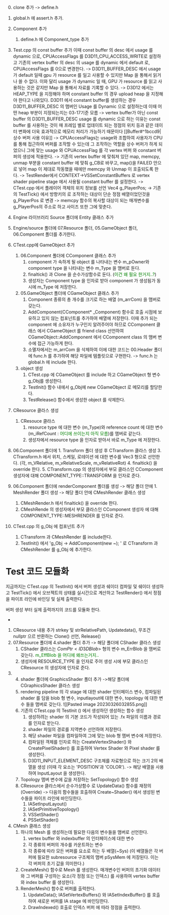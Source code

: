 0. clone 추가 -> define.h
0. global.h 에 assert.h 추가. 
2. Component 추가
	1.  define.h 에 Component_type 추가

3. Test.cpp 의 const buffer 추가
이때 const buffer 의 desc 에서 usage 를 dynamic 으로, CPUAccessFlags 를 D3D11_CPU_ACCESS_WRITE로 설정하고 기존의 vertex buffer 의 desc 의 usage 를 dynamic 에서 default 로, CPUAccessFlags 를 0으로 변경한다. 
->
	D3D11_BUFFER_DESC 에서 usage 가 default 일때 gpu 가 resource 를 일고 사용할 수 있지만 Map 을 통해서 읽거나 쓸 수 없다. 이와 달리 usage 가 dynamic 일 때, GPU 가 resource 를 읽고 사용하는 것은 같지만 Map 을 통해서 자료를 기록할 수 있다.
->
	D3D12 에서는 HEAP_TYPE 을 지정해야 하며 constant buffer 의 경우 upload heap 을 지정해야 한다고 나와있다. D3D11 에서 constant buffer를 생성하는 경우 D3D11_BUFFER_DESC 의 맴버인 Usage 를 Dynamic 으로 설정하는데 이때 어떤 heap 부분이 지정되는지는 03-17기준 모름
->
	vertex buffer가 아닌 const buffer 의 D3D11_BUFFER_DESC usage 를 dynamic 으로 하는 이유는 const buffer 를 사용하는 것이 매 프레임 별로 업데이트 되는 정점의 위치 등과 같은 데이터 변화에 더욱 효과적으로 메모리 처리가 가능하기 때문이다 [[Buffer#^1bccd9|상수 버퍼 사용 이유]]
->
	CPUAccessFlags는 usage와 조합하여 사용자가 CPU를 통해 접근하여 버퍼를 조작할 수 있는데 그 조작하는 역할을 상수 버퍼가 하게 되었으니 그에 맞는 usage 와 CPUAccessFlag 를 각 vertex 버퍼 와 constant 버퍼의 생성에 적용한다.
->
	기존의 vertex buffer 에 맞춰져 있던 map, memcpy, unmap 부분을 constant buffer 에 맞춰 g_CB로 바꾸고, map()을 FAILED 안으로 넣어 map 이 제대로 작동했을 때에만 memcpy 와 Unmap 이 호출되도록 한다.
->
	TestRender에서 CONTEXT->VSSetConstantBuffers 로 vertex shader pipeline stage 에서 사용될 constant buffer 를 설정한다.
->
	CTest.cpp 에서 플레이어 객체의 위치 정보를 선언 
	Vec4 g_PlayerPos;
	-> 기존의 TestTick() 에서 방향키의 로 조작하는 대상이 단순 정점 배열이었던것을 g_PlayerPos 로 변경
	-> memcpy 함수의 복사할 대상이 되는 매개변수를 g_PlayerPos의 주소로 하고 사이즈 또한 그에 맞춘다.

4. Engine 라이브러리 Source 폴더에 Entity 클래스 추가

5. Engine/source 폴더에 07.Resource 폴더, 05.GameObject 폴더, 06.Component 폴더를 추가한다.

6. CTest.cpp에 GameObject 추가
	1. 06.Component 폴더에 CComponent 클래스 추가
		1. component 가 속하게 될 object 를 나타내는 변수 m_pOwner와 component type 을 나타내는 변수 m_Type 을 맴버로 둔다.
		2. finaltick() 과 Clone 을 순수가상함수로 둔다. (<span style="color:green ">이건 왜 필요 한거지..?</span>)
		3. 생성자는 Component type 을 인자로 받아 component 가 생성됨가 동시에 m_Type 에 저장한다. 
	2. 05.GameObject 폴더에 CGameObject 클래스 추가
		1. Component 종류의 총 개수를 크기로 하는 배열 (m_arrCom) 을 맴버로 갖는다.
		2. AddComponent(CComponent* _Component) 함수로 호출 시점에 보유하고 있지 않는 컴포넌트를 추가하여 배열에 저장한다. 이때 추가 되는 component 에 소유자가 누구인지 알려주어야 하므로 CComponent 클래스 에서 CGameObject 를 friend class 선언하여 CGameObject::AddComponent 에서 CComponent class 의 맴버 변수에 접근 가능하게 한다.
		3. 소멸자에서는 m_arrCom 을 삭제하여 이에 대한 코드는 00.Header 폴더에 func.h 를 추가하여 해당 파일에 템플릿으로 구현한다. -> func.h 는 global.h 에 include 한다.
	3.  object 생성
		1. CTest.cpp 에 CGameObject 를 include 하고 CGameObject 형 변수g_Obj를 생성한다.
		2. TestInit() 함수 내에서 g_Obj에 new CGameObject 로 메모리를 할당한다.
		3. TestRelease() 함수에서 생성한 object 를 삭제한다.

7. CResource 클라스 생성
	1. CResouce 클라스
		1. resource type 에 대한 변수 (m_Type)와 reference count 에 대한 변수(m_iRefCount : <span style="color:green ">어디에 쓰이는지 아직 모름</span>)를 맴버로 같는다.
		2. 생성자에서 resource type 을 인자로 받아서 바로 m_Type 에 저장한다.

8. 06.Component 폴더에 1. Transform 폴더 생성 후 CTransform 클라스 생성
	3. CTransform.h 에서 위치, 스케일, 로테이션 에 대한 변수를 Vec3 형으로 선언한다. (각, m_VRelative, m_vRelativeScale, m_vRelativeRot)
	4. finaltick() 을 override 한다.
	5. CTransform.cpp 의 생성자에서 부모 클라스인 CComponent 생성자에 대해 COMPONENT_TYPE::TRANSFORM 을 인자로 준다.

9. 06.Component 폴더에 renderComponent 폴더를 생성 -> 해당 폴더 안에 1. MeshRender 폴더 생성 -> 해당 폴더 안에 CMeshRender 클래스 생성
	1. CMeshRender.h 에서 finaltick() 을 override 한다.
	2. CMeshRende 의 생성자에서 부모 클라스인 CComponent 생성자 에 대해 COMPONENT_TYPE::MESHRENDER 를 인자로 준다.

10. CTest.cpp 의 g_Obj 에 컴포넌트 추가 
	1. CTransform 과 CMeshRender 를 include한다.
	2. TestInit() 에서 'g_Obj -> AddComponent(new ~); ' 로 CTransform 과 CMeshRender 를 g_Obj 에 추가한다.

# Test 코드 모듈화

지금까지는 CTest.cpp 의 TestInit() 에서 버퍼 생성과 쉐이더 컴파일 및 쉐이더 생성하고 TestTick() 에서 오브젝트의 상태를 실시간으로 계산하고 TestRender() 에서 정점을 파이프 라인에 바인딩 및 실제 출력한다.

버퍼 생성 부터 실제 출력까지의 코드를 모듈화 한다.

- 

1. CResource 내용 추가 strkey 및 strRelativePath, Updatedata(), 무조건 nullptr 으르 반환하는 Clone() 선언, Release()
2. 07.Resource 폴더에 4.shader 폴더 추가 -> 해당 폴더에 CShader 클라스 생성
	1. CShader 클라스는 $ComPtr<ID3DBlob>$ 형의 변수 m_ErrBlob 을 맴버로 갖는다. <span style="color: green">m_EffBlob 을 어디에 왜쓰는거지..</span> 
	2. 생성자에 RESOURCE_TYPE 을 인자로 주어 생성 시에 부모 클라스인 CResource 의 생성자에 인자로 준다.
3. 4. shader 폴더에 GraphicsShader 폴더 추가 ->해당 폴더에 CGraphicsShader 클라스 생성
	1. rendering pipeline 의 각 stage 에 대한 shader 인터페이스 변수, 컴파일된 shader 를 담을 blob 형 변수, inputlayout에 대한 변수, topology 에 대한 변수 들을 맴버로 갖는다.
	 ![[Pasted image 20230326032855.png]]
	2. 기존의 CTest.cpp 의 TestInit () 에서 생성하던 생성하는 함수 생성
		1. 생성하려는 shader 의 기본 코드가 작성되어 있는 .fx 파일의 이름과 경로를 인자로 받는다.
		2. shader 파일의 경로를 지역변수 선언하여 저장한다.
		3. 해당 shader 파일을 컴파일하여 그에 맞는 blob 형 맴버 변수에 저장한다.
		4. 컴파일된 객체를 인자로 하는 CreateVertexShader() 와 CreatePixelShader() 를 호출하여 Vertex Shader 와 Pixel shader 를 생성한다.
		5. D3D11_INPUT_ELEMENT_DESC 구조체를 자료형으로 하는 크기 2의 배열을 생성 (이때 각 요소는 'POSITION'과 'COLOR'). -> 해당 배열을 사용하여 InputLayout 을 생성한다.
	3. Topology 맴버 변수에 값을 저장하는 SetTopology() 함수 생성
	4. CResource 클라스에서 순수가상함수 로 UpdateData() 함수를 재정의(Override) -> 다음의 함수들을 호출하여 Create~Shader() 에서 생성된 변수들을 파이프 라인에 바인딩한다.
		1. IASetInputLayout()
		2. IASetPrimitiveTopology()
		3. VSSetShader()
		4. PSSetShader()
4. CMesh 클래스 생성
	1. 하나의 Mesh 를 생성하는데 필요한 다음의 변수들을 맴버로 선언한다.
		1. vertex buffer 와 indexbuffer 의 인터페이스에 대한 변수
		2. 각 종류의 버퍼의 개수를 카운트하는 변수
		3. 각 종류에 따라 모든 버퍼를 요소로 하는 두 배열(~Sys) (이 배열들은 각 버퍼에 필요한 subresource 구조체의 맴버 pSysMem 에 저장된다. 이는 각 버퍼의 초기 값을 의미한다.)
	2. CreateMesh() 함수로 Mesh 를 생성한다.
		매개변수인 버퍼의 초기화 데이터와 그 버퍼를 구성하는 요소(각 정점 또는 인덱스) 를 사용하여 vertex buffer 와 index buffer 를 생성한다.
	1. RenderMesh() 함수로 버퍼를 출력한다.
		1. UpdateData();
			IASetVertexBuffers() 와 IASetIndexBuffer() 를 호출하여 새로운 버퍼를 IA stage 에 바인딩한다.
		2. DrawIndexed() 호출로 인덱스 버퍼 에 따라 정점을 출력한다.


